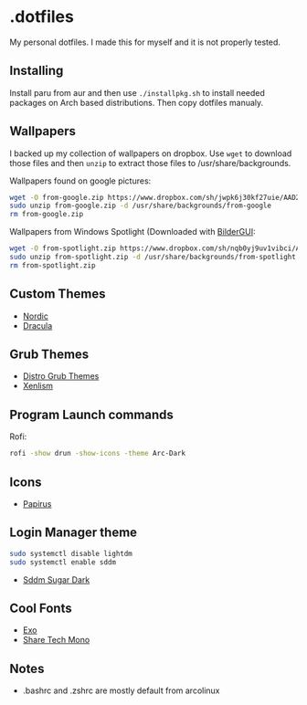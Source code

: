 # .dotfiles
My personal dotfiles. I made this for myself and it is not properly tested.

## Installing
Install paru from aur and then use `./installpkg.sh` to install needed packages on Arch based distributions.
Then copy dotfiles manualy.

## Wallpapers
I backed up my collection of wallpapers on dropbox. Use `wget` to download those files and then `unzip` to extract those files to /usr/share/backgrounds.

Wallpapers found on google pictures:
```sh
wget -O from-google.zip https://www.dropbox.com/sh/jwpk6j30kf27uie/AAD2ql1Lt_4vTmNc93nnOOxoa?dl=1
sudo unzip from-google.zip -d /usr/share/backgrounds/from-google
rm from-google.zip
```

Wallpapers from Windows Spotlight (Downloaded with [BilderGUI](https://github.com/NietroMiner00/BilderGui):
```sh
wget -O from-spotlight.zip https://www.dropbox.com/sh/nqb0yj9uv1vibci/AAAAgY7YDVB0RgqSfkMaDqICa?dl=1
sudo unzip from-spotlight.zip -d /usr/share/backgrounds/from-spotlight
rm from-spotlight.zip
```
## Custom Themes 
* [Nordic](https://github.com/EliverLara/Nordic)
* [Dracula](https://github.com/dracula/gtk)

## Grub Themes
* [Distro Grub Themes](https://www.gnome-look.org/p/1482847)
* [Xenlism](https://www.gnome-look.org/p/1440862)

## Program Launch commands
Rofi: 
```sh 
rofi -show drun -show-icons -theme Arc-Dark 
```

## Icons
* [Papirus](https://github.com/PapirusDevelopmentTeam/papirus-icon-theme)

## Login Manager theme
```sh
sudo systemctl disable lightdm
sudo systemctl enable sddm
```

* [Sddm Sugar Dark](https://github.com/MarianArlt/sddm-sugar-dark)

## Cool Fonts
- [Exo](https://www.fontsquirrel.com/fonts/exo)
- [Share Tech Mono](https://fonts.google.com/specimen/Share+Tech+Mono)

## Notes

* .bashrc and .zshrc are mostly default from arcolinux

